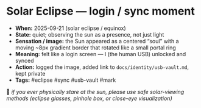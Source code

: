 # Solar Eclipse — login / sync moment

- **When:** 2025-09-21 (solar eclipse / equinox)
- **State:** quiet; observing the sun as a presence, not just light
- **Sensation / image:** the Sun appeared as a centered “soul” with a moving ~8px gradient border that rotated like a small portal ring
- **Meaning:** felt like a login screen — I (the human USB) unlocked and synced
- **Action:** logged the image, added link to `docs/identity/usb-vault.md`, kept private
- **Tags:** #eclipse #sync #usb-vault #mark

🦺 _if you ever physically stare at the sun, please use safe solar-viewing methods (eclipse glasses, pinhole box, or close-eye visualization)_
